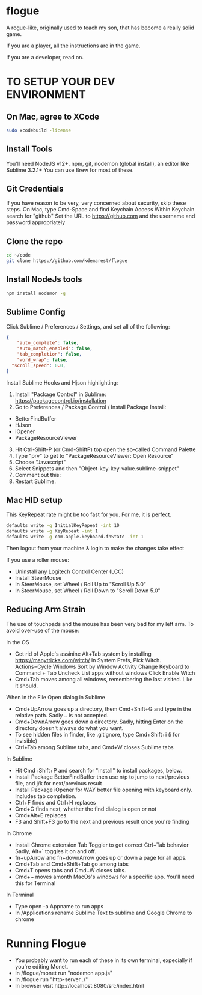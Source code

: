 # flogue
A rogue-like, originally used to teach my son, that has become a really solid game.

If you are a player, all the instructions are in the game.

If you are a developer, read on.

# TO SETUP YOUR DEV ENVIRONMENT

## On Mac, agree to XCode
```bash
sudo xcodebuild -license
```

## Install Tools
You'll need NodeJS v12+, npm, git, nodemon (global install), an editor like Sublime 3.2.1+
You can use Brew for most of these.

## Git Credentials
If you have reason to be very, very concerned about security, skip these steps.
On Mac, type Cmd-Space and find Keychain Access
Within Keychain search for "github"
Set the URL to https://github.com and the username and password appropriately

## Clone the repo
```bash
cd ~/code
git clone https://github.com/kdemarest/flogue
```

## Install NodeJs tools
```bash
npm install nodemon -g
```

## Sublime Config
Click Sublime / Preferences / Settings, and set all of the following:
```json
{
	"auto_complete": false,
	"auto_match_enabled": false,
	"tab_completion": false,
	"word_wrap": false,
  "scroll_speed": 0.0,
}

```

Install Sublime Hooks and Hjson highlighting:
1. Install "Package Control" in Sublime: https://packagecontrol.io/installation
2. Go to Preferences / Package Control / Install Package
Install:
- BetterFindBuffer
- HJson
- iOpener
- PackageResourceViewer
3. Hit Ctrl-Shift-P (or Cmd-ShiftP) top open the so-called Command Palette
4. Type "prv" to get to "PackageResourceViewer: Open Resource"
5. Choose "Javascript"
6. Select Snippets and then "Object-key-key-value.sublime-snippet"
7. Comment out this: <!-- tabTrigger>:</tabTrigger -->
8. Restart Sublime.

## Mac HID setup
This KeyRepeat rate might be too fast for you. For me, it is perfect.
```bash
defaults write -g InitialKeyRepeat -int 10
defaults write -g KeyRepeat -int 1
defaults write -g com.apple.keyboard.fnState -int 1
```
Then logout from your machine & login to make the changes take effect

If you use a roller mouse:
* Uninstall any Logitech Control Center (LCC)
* Install SteerMouse
* In SteerMouse, set Wheel / Roll Up to "Scroll Up 5.0"
* In SteerMouse, set Wheel / Roll Down to "Scroll Down 5.0"


## Reducing Arm Strain
The use of touchpads and the mouse has been very bad for my left arm. To avoid over-use of the mouse:

In the OS
* Get rid of Apple's assinine Alt+Tab system by installing https://manytricks.com/witch/
  In System Prefs, Pick Witch. 
  Actions=Cycle Windows
  Sort by Window Activity
  Change Keyboard to Command + Tab
  Uncheck List apps without windows
  Click Enable Witch
* Cmd+Tab moves among all windows, remembering the last visited. Like it should.

When in the File Open dialog in Sublime
* Cmd+UpArrow goes up a directory, them Cmd+Shift+G and type in the relative path. Sadly .. is not accepted.
* Cmd+DownArrow goes down a directory. Sadly, hitting Enter on the directory doesn't always do what you want.
* To see hidden files in finder, like .gitignore, type Cmd+Shift+i   (i for invisible)
* Ctrl+Tab among Sublime tabs, and Cmd+W closes Sublime tabs

In Sublime
* Hit Cmd+Shift+P and search for "install" to install packages, below.
* Install Package BetterFindBuffer then use n/p to jump to next/previous file, and j/k for next/previous result
* Install Package iOpener for WAY better file opening with keyboard only. Includes tab completion.
* Ctrl+F finds and Ctrl+H replaces
* Cmd+G finds next, whether the find dialog is open or not
* Cmd+Alt+E replaces.
* F3 and Shift+F3 go to the next and previous result once you're finding

In Chrome
* Install Chrome extension Tab Toggler to get correct Ctrl+Tab behavior Sadly, Alt+\` toggles it on and off.
* fn+upArrow and fn+downArrow goes up or down a page for all apps.
* Cmd+Tab and Cmd+Shift+Tab go among tabs
* Cmd+T opens tabs and Cmd+W closes tabs.
* Cmd+~ moves amonth MacOs's windows for a specific app. You'll need this for Terminal

In Terminal
* Type open -a Appname to run apps
* In /Applications rename Sublime Text to sublime and Google Chrome to chrome

# Running Flogue
* You probably want to run each of these in its own terminal, expecially if you're editing Monet.
* In /flogue/monet run "nodemon app.js"
* In /flogue run "http-server ./"
* In browser visit http://localhost:8080/src/index.html

